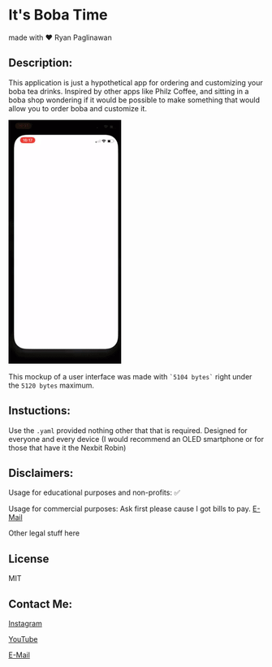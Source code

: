 # It's Boba Time

made with ❤️ Ryan Paglinawan

## Description:
This application is just a hypothetical app for ordering and customizing your boba tea drinks. Inspired by other apps like Philz Coffee, and sitting in a boba shop wondering if it would be possible to make something that would allow you to order boba and customize it.

![](giphy.gif)

This mockup of a user interface was made with `` `5104 bytes` `` right under the ```5120 bytes``` maximum.

## Instuctions:
Use the ```.yaml``` provided nothing other that that is required.
Designed for everyone and every device (I would recommend an OLED smartphone or for those that have it the Nexbit Robin)


## Disclaimers:
Usage for educational purposes and non-profits: ✅

Usage for commercial purposes: Ask first please cause I got bills to pay. [E-Mail]

Other legal stuff here 

License
----

MIT

## Contact Me:
[Instagram]

[YouTube]

[E-Mail]

[Instagram]:<https://www.instagram.com/pags_r1a/>
[YouTube]:<https://www.youtube.com/channel/UCXq50CnRKetkAXjVIAvWyiw>
[E-Mail]:<mailto:rymotion1@me.com>
